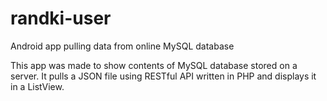 # randki-user
Android app pulling data from online MySQL database

This app was made to show contents of MySQL database stored on a server. It pulls a JSON file using RESTful API written in PHP and displays it in a ListView.
